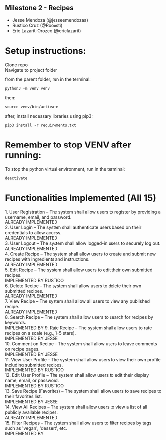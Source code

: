 ## Milestone 2 - Recipes
- Jesse Mendoza (@jesseemendozaa)
- Rustico Cruz (@Rooosti)
- Eric Lazarit-Orozco (@ericlazarit)

# Setup instructions:

<p>Clone repo<br>
Navigate to project folder</p>

from the parent folder, run in the terminal:
```
python3 -m venv venv
```
then:
```
source venv/bin/activate
```

after, install necessary libraries using pip3:
```
pip3 install -r requirements.txt
```

# Remember to stop VENV after running:
To stop the python virtual environment, run in the terminal:
```
deactivate
```

# Functionalities Implemented (All 15)
<p>1. User Registration – The system shall allow users to register by providing a username, email, and password.</br>
ALREADY IMPLEMENTED</br>
2. User Login – The system shall authenticate users based on their credentials to allow access.</br>
ALREADY IMPLEMENTED</br>
3. User Logout – The system shall allow logged-in users to securely log out.</br>
ALREADY IMPLEMENTED</br>
4. Create Recipe – The system shall allow users to create and submit new recipes with ingredients and instructions.</br>
ALREADY IMPLEMENTED</br>
5. Edit Recipe – The system shall allow users to edit their own submitted recipes.</br>
IMPLEMENTED BY RUSTICO </br>
6. Delete Recipe – The system shall allow users to delete their own submitted recipes.</br>
ALREADY IMPLEMENTED</br>
7. View Recipe – The system shall allow all users to view any published recipe.</br>
ALREADY IMPLEMENTED</br>
8. Search Recipe – The system shall allow users to search for recipes by keywords.</br>
IMPLEMENTED BY 
9. Rate Recipe – The system shall allow users to rate recipes on a scale (e.g., 1–5 stars).</br>
IMPLEMENTED BY JESSE</br>
10. Comment on Recipe – The system shall allow users to leave comments on recipe pages.</br>
IMPLEMENTED BY JESSE</br>
11. View User Profile – The system shall allow users to view their own profile including submitted recipes.</br>
IMPLEMENTED BY RUSTICO</br>
12. Edit User Profile – The system shall allow users to edit their display name, email, or password.</br>
IMPLEMENTED BY RUSTICO</br>
13. Save Recipe (Favorites) – The system shall allow users to save recipes to their favorites list.</br>
IMPLEMENTED BY JESSE</br>
14. View All Recipes – The system shall allow users to view a list of all publicly available recipes.</br>
ALREADY IMPLEMENTED</br>
15. Filter Recipes – The system shall allow users to filter recipes by tags such as 'vegan', 'dessert', etc.</br>
IMPLEMENTED BY 
</p>
